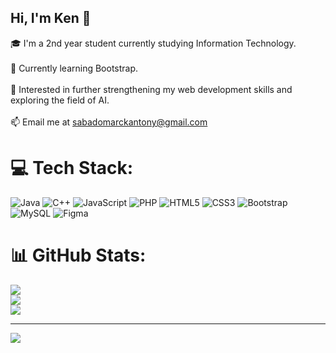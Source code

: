 ## Hi, I'm Ken 👋
🎓 I'm a 2nd year student currently studying Information Technology.<br><br>🔧 Currently learning Bootstrap.<br><br>📘 Interested in further strengthening my web development skills and exploring the field of AI.<br><br>📫 Email me at sabadomarckantony@gmail.com


# 💻 Tech Stack:
![Java](https://img.shields.io/badge/java-%23ED8B00.svg?style=for-the-badge&logo=openjdk&logoColor=white) ![C++](https://img.shields.io/badge/c++-%2300599C.svg?style=for-the-badge&logo=c%2B%2B&logoColor=white) ![JavaScript](https://img.shields.io/badge/javascript-%23323330.svg?style=for-the-badge&logo=javascript&logoColor=%23F7DF1E) ![PHP](https://img.shields.io/badge/php-%23777BB4.svg?style=for-the-badge&logo=php&logoColor=white) ![HTML5](https://img.shields.io/badge/html5-%23E34F26.svg?style=for-the-badge&logo=html5&logoColor=white) ![CSS3](https://img.shields.io/badge/css3-%231572B6.svg?style=for-the-badge&logo=css3&logoColor=white) ![Bootstrap](https://img.shields.io/badge/bootstrap-%238511FA.svg?style=for-the-badge&logo=bootstrap&logoColor=white) ![MySQL](https://img.shields.io/badge/mysql-4479A1.svg?style=for-the-badge&logo=mysql&logoColor=white) ![Figma](https://img.shields.io/badge/figma-%23F24E1E.svg?style=for-the-badge&logo=figma&logoColor=white)
# 📊 GitHub Stats:
![](https://github-readme-stats.vercel.app/api?username=Anthony77-fool&theme=dark&hide_border=false&include_all_commits=false&count_private=false)<br/>
![](https://nirzak-streak-stats.vercel.app/?user=Anthony77-fool&theme=dark&hide_border=false)<br/>
![](https://github-readme-stats.vercel.app/api/top-langs/?username=Anthony77-fool&theme=dark&hide_border=false&include_all_commits=false&count_private=false&layout=compact)

---
[![](https://visitcount.itsvg.in/api?id=Anthony77-fool&icon=0&color=0)](https://visitcount.itsvg.in)

<!-- Proudly created with GPRM ( https://gprm.itsvg.in ) -->

<!--
**Anthony77-fool/Anthony77-fool** is a ✨ _special_ ✨ repository because its `README.md` (this file) appears on your GitHub profile.

Here are some ideas to get you started:

- 🔭 I’m currently working on ...
- 🌱 I’m currently learning ...
- 👯 I’m looking to collaborate on ...
- 🤔 I’m looking for help with ...
- 💬 Ask me about ...
- 📫 How to reach me: ...
- 😄 Pronouns: ...
- ⚡ Fun fact: ...
-->
